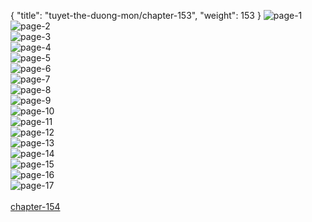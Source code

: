 { "title": "tuyet-the-duong-mon/chapter-153", "weight": 153 }
<img src="tuyet-the-duong-mon_0153_01-a36ff314a0d5a566775a8e6bd628acd3.webp" alt="page-1" origin="http://1.bp.blogspot.com/-RR7asMcYjgQ/WyjkoMIwajI/AAAAAAABIus/AWxmg0N9ApMKe1XiZ5M2QqFhraAADe6TACLcBGAs/s1600/0001+%281%29.jpg?imgmax=0"><br/>
<img src="tuyet-the-duong-mon_0153_02-c75f37e8ea060d3e29cf1809ea55f211.webp" alt="page-2" origin="http://1.bp.blogspot.com/-Krz9SEnVyYQ/WyjkoHEKuMI/AAAAAAABIuo/cChlzIs_S_MemAEMkZQYnjQ-AldHcXiegCLcBGAs/s1600/0002.jpg?imgmax=0"><br/>
<img src="tuyet-the-duong-mon_0153_03-0d042100e5599cd71fcdf6bbea99d15c.webp" alt="page-3" origin="http://1.bp.blogspot.com/-aA8zKEimZJk/WyjkokRmkII/AAAAAAABIu0/hOTa_OY82B0rDhMSzneBnIY2CuyJPHD-ACLcBGAs/s1600/0003.jpg?imgmax=0"><br/>
<img src="tuyet-the-duong-mon_0153_04-8e90782dbcb6cb8942a5ef9cfeda7d68.webp" alt="page-4" origin="http://1.bp.blogspot.com/-aQtrl3ZbJHE/WyjkostgnoI/AAAAAAABIu4/uCi3p5dm0-Q6LpBMM57I9NWFp2OGnYNjACLcBGAs/s1600/0004.jpg?imgmax=0"><br/>
<img src="tuyet-the-duong-mon_0153_05-049f57a69e8a85b9756f0c3f3248e230.webp" alt="page-5" origin="http://1.bp.blogspot.com/-hFuLiDlp3UE/Wyjko3xINfI/AAAAAAABIu8/v4NZJow9KKoqBBUsl27YAGnCatKIXs3NQCLcBGAs/s1600/0005.jpg?imgmax=0"><br/>
<img src="tuyet-the-duong-mon_0153_06-6728b889b8ccc0aa36a566732356b4d3.webp" alt="page-6" origin="http://1.bp.blogspot.com/-a7zyq4vMZo4/WyjkpbCpUWI/AAAAAAABIvA/sVCsc15Zd3QBtxaQgpo9nETldl9CgyKmgCLcBGAs/s1600/0006.jpg?imgmax=0"><br/>
<img src="tuyet-the-duong-mon_0153_07-399628b93766aa24f1adcd3141603b00.webp" alt="page-7" origin="http://1.bp.blogspot.com/-tWTV-URVs_8/Wyjkp-hFXNI/AAAAAAABIvE/YIZTDOroBn8q2eo1ob4jFMRN7ebEw7lZQCLcBGAs/s1600/0007.jpg?imgmax=0"><br/>
<img src="tuyet-the-duong-mon_0153_08-cdc3402ce1d4c1f597468b414d230bff.webp" alt="page-8" origin="http://1.bp.blogspot.com/-8-O3ybPQqfs/WyjkqPIdg4I/AAAAAAABIvI/7ZkVBXR0tm0XZXTYSP8XiKA7dorwLyC-wCLcBGAs/s1600/0008.jpg?imgmax=0"><br/>
<img src="tuyet-the-duong-mon_0153_09-8c346e1290bea1c77cea7827b2dfabe1.webp" alt="page-9" origin="http://1.bp.blogspot.com/-AaDmUmrxVUs/WyjkqPAzIlI/AAAAAAABIvM/Yfb8Up1TldwLMQ5PgVeOKhIt7VVWSlP5gCLcBGAs/s1600/0009.jpg?imgmax=0"><br/>
<img src="tuyet-the-duong-mon_0153_10-2d4b50b2d62362bfe5396605ca72e5e4.webp" alt="page-10" origin="http://1.bp.blogspot.com/-rqKBDx83l8g/WyjkqZ5YNMI/AAAAAAABIvQ/ofQ5YRdTfnweCN6_UH5Zf9hV499hfkk9gCLcBGAs/s1600/0010.jpg?imgmax=0"><br/>
<img src="tuyet-the-duong-mon_0153_11-28d2c8b7a61ab14b51f9dc4759baab0f.webp" alt="page-11" origin="http://1.bp.blogspot.com/-3irLi3gAxXg/WyjkquLFpOI/AAAAAAABIvU/AF4BHA4v5Go5UWUuXU95Ncqe0PYlcwzPgCLcBGAs/s1600/0011.jpg?imgmax=0"><br/>
<img src="tuyet-the-duong-mon_0153_12-afa547018e946decfe06296884f6ce60.webp" alt="page-12" origin="http://1.bp.blogspot.com/-atdjvjbb7pg/Wyjkq3tbqMI/AAAAAAABIvY/5sxQUnLdcec7EmJzi3PXVtvZH9d6h6_8QCLcBGAs/s1600/0012.jpg?imgmax=0"><br/>
<img src="tuyet-the-duong-mon_0153_13-0abc1e77903de3fcf27783eca807fc72.webp" alt="page-13" origin="http://1.bp.blogspot.com/-LeLm9o-cnys/Wyjkq2whu4I/AAAAAAABIvc/05Zx46b2ilUy727140og3nazIJHtZLF1ACLcBGAs/s1600/0013.jpg?imgmax=0"><br/>
<img src="tuyet-the-duong-mon_0153_14-bdead24048fe5d176ca7d0784cbbef29.webp" alt="page-14" origin="http://1.bp.blogspot.com/-C9lU7SIoTC4/WyjkrBPTbCI/AAAAAAABIvk/UauuxHt2s9cTDbPguFJcAN5sEvuS9FHpgCLcBGAs/s1600/0014.jpg?imgmax=0"><br/>
<img src="tuyet-the-duong-mon_0153_15-d8567298b8d70799fbf6e7306dd15618.webp" alt="page-15" origin="http://1.bp.blogspot.com/-1qLGfeGBSLI/WyjkrjBJOkI/AAAAAAABIvg/ftxOeJ0JjD0D6WCbSYbcGP-N00FMJe46wCLcBGAs/s1600/0015.jpg?imgmax=0"><br/>
<img src="tuyet-the-duong-mon_0153_16-eeacd3b1c08cb44eb6450cbaa35f618e.webp" alt="page-16" origin="http://1.bp.blogspot.com/-Vxw2AvZ0FfI/WyjksLuIz7I/AAAAAAABIvo/RWppt6F_He8U8GHStI-S3iPqu1hamx3MQCLcBGAs/s1600/0016.jpg?imgmax=0"><br/>
<img src="tuyet-the-duong-mon_0153_17-85f0dcd359a3b61b28bd0dbc2acb54c4.webp" alt="page-17" origin="http://1.bp.blogspot.com/-wrlb1QkQgnQ/WyjksHBpiFI/AAAAAAABIvs/ye5jIxz9ytsxkYip3qw9YaWacewp2xZ_QCLcBGAs/s1600/0017.jpg?imgmax=0"><br/>
<br/><a class="nextchap" href="/tuyet-the-duong-mon/chapter-154">chapter-154</a>
